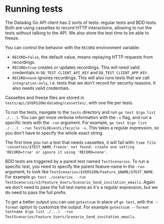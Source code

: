 Running tests
=============

The Datadog Go API client has 2 sorts of tests: regular tests and BDD tests.
Both are using cassettes to record HTTP interactions, allowing to run the tests without
talking to the API. We also store the test time to be able to freeze.

You can control the behavior with the `RECORD` environment variable:
 - `RECORD=false`, the default value, means replaying HTTP requests from recordings.
 - `RECORD=true` creates or updates recordings. This will need valid credentials in `DD_TEST_CLIENT_API_KEY`
    and `DD_TEST_CLIENT_APP_KEY`.
 - `RECORD=none` ignores recordings. This will also runs tests that we call `integration-only`, i.e.
    tests that we don't record for security reasons. It also needs valid credentials.

Cassettes and freeze files are stored in `tests/api/$VERSION/datadog/cassettes/`, with one file per tests.

To run the tests, navigate to the `tests` directory and run `go test $(go list ./...)`. You can get more
verbose information with the `-v` flag, and run a specific tests with the `-run` argument. For example,
`go test $(go list ./...)  -run TestSLOEventLifecycle -v`. This takes a regular expression, so you
don't have to specify the whole exact string.

The first time you run a test that needs cassettes, it will fail with:
`time file 'cassettes/$TEST_NAME.freeze' not found: create one setting 'RECORD=true' or ignore it using 'RECORD=none'`.

BDD tests are triggered by a parent test named `TestScenarios`. To run a specific test, you need to specify
the parent feature name in the `-run` argument, to look like `TestScenarios/$VERSION/Feature_$NAME/$TEST_NAME`.
For example `go test ./scenarios  -run TestScenarios/v2/Feature_Users/Scenario_Send_invitation_emails`. Again
we don't need to pass the full test name as it's a regular expression, but we do need to pass the
full prefix.

To get a better output you can use `gotestsum` in place of `go test`, with the `--format` option to customize
the output. For example `gotestsum --format testname $(go list ./...)  -run TestScenarios/Feature_Users/Scenario_Send_invitation_emails`.
